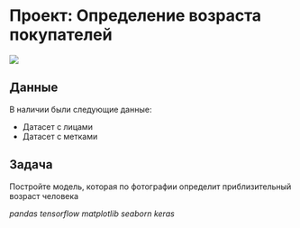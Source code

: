 # Проект: Определение возраста покупателей
![](https://payspacemagazine.com/wp-content/uploads/2018/10/faceid4.jpg)
## Данные

В наличии были следующие данные:
- Датасет с лицами
- Датасет с метками

## Задача

Постройте модель, которая по фотографии определит приблизительный возраст человека

*pandas* *tensorflow* *matplotlib* *seaborn* *keras*
